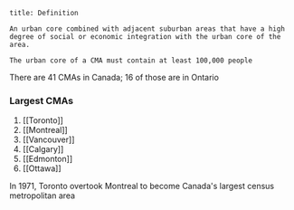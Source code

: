 ```ad-tldr
title: Definition

An urban core combined with adjacent suburban areas that have a high degree of social or economic integration with the urban core of the area.

The urban core of a CMA must contain at least 100,000 people
```

There are 41 CMAs in Canada; 16 of those are in Ontario

### Largest CMAs
1. [[Toronto]]
2. [[Montreal]]
3. [[Vancouver]]
4. [[Calgary]]
5. [[Edmonton]]
6. [[Ottawa]]

In 1971, Toronto overtook Montreal to become Canada's largest census metropolitan area


